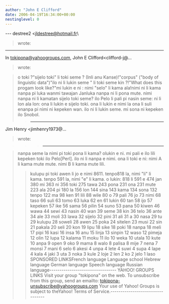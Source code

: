 ```yaml
---
author: "John E Clifford"
date: 2006-04-19T16:34:00+00:00
nestinglevel: 0
---
```

\---
 destree2 <[jldestree@hotmail.fr](mailto://jldestree@hotmail.fr)\
> wrote:
------------------------------------
 In [tokipona@yahoogroups.com](mailto://tokipona@yahoogroups.com), John E Clifford<clifford-j@...
>wrote:

>o toki ?"sijelo toki" li toki seme ? (Inli anu Kanse)!"corpus" ("body of linguistic data")"ilo ni li lukin seme " li toki seme kin ?!"What does this progam look like?"mi lukin e ni : nimi "selo" li kama ala!nimi ni li kama nanpa pi luka wanmi tawajan Janluka
> nanpa ni li pona mute. nimi nanpa ni li kamatan
> sijelo toki seme? ilo Pelo li pali pi nasin
> seme: ni li lon ala lon: ona li lukin e sijelo
> toki. ona li lukin e nimi la ona li suli enanpa
> pi nimi ni kepeken wan. ilo ni li lukin seme.
> mi sona ni kepeken ilo Snobol.
>> ---
 Jim Henry <jimhenry1973@...
> wrote:

>>> ---------------------------------

> nanpa seme la nimi pi toki pona li kama? olukin
> e ni.
> mi pali e ilo lili kepeken toki ilo Pelo\[Perl\].
> ilo ni li nanpa e
> nimi. ona li toki e ni: nimi A li kama mute
> mute.
> nimi B li kama mute lili.
>> kulupu pi toki awen li jo e nimi 8611. tenpo818
> la,
> nimi "li" li kama. tenpo 591 la, nimi "e" li
> kama.
> o lukin:
>> 818 li
>> 591 e
>> 474 jan
>> 380 mi
>> 363 ni
>> 356 toki
>> 275 tawa
>> 243 pona
>> 231 ona
>> 231 mute
>> 223 ala
>> 204 pi
>> 180 la
>> 156 lon
>> 144 sina
>> 143 kama
>> 134 sona
>> 132 tenpo
>> 122 ma
>> 98 ken
>> 91 lili
>> 88 wile
>> 80 o
>> 79 pali
>> 76 jo
>> 73 nimi
>> 68 taso
>> 66 suli
>> 63 tomo
>> 63 luka
>> 62 en
>> 61 lukin
>> 60 tan
>> 58 ijo
>> 57 kepeken
>> 57 ike
>> 56 sama
>> 56 pilin
>> 54 suno
>> 53 pana
>> 50 kiwen
>> 46 wawa
>> 44 sewi
>> 43 nasin
>> 40 wan
>> 39 seme
>> 38 kin
>> 36 telo
>> 36 ante
>> 34 ale
>> 33 moli
>> 33 lawa
>> 32 sijelo
>> 32 pini
>> 31 ali
>> 31 a
>> 30 nasa
>> 29 tu
>> 29 kulupu
>> 28 soweli
>> 28 awen
>> 25 poka
>> 24 sitelen
>> 23 musi
>> 22 sin
>> 21 pakala
>> 20 seli
>> 20 kon
>> 19 lipu
>> 18 sike
>> 18 poki
>> 18 nanpa
>> 18 meli
>> 17 pipi
>> 16 kasi
>> 16 insa
>> 16 anu
>> 15 linja
>> 13 sinpin
>> 12 waso
>> 12 pimeja
>> 12 olin
>> 12 lupa
>> 12 kalama
>> 11 moku
>> 11 ilo
>> 10 weka
>> 10 utala
>> 10 kute
>> 10 anpa
>> 9 open
>> 9 oko
>> 9 mama
>> 8 walo
>> 8 palisa
>> 8 mije
>> 7 nena
>> 7 monsi
>> 7 mani
>> 6 selo
>> 6 akesi
>> 4 unpa
>> 4 lete
>> 4 suwi
>> 4 supa
>> 4 lape
>> 4 kala
>> 4 jaki
>> 3 uta
>> 3 noka
>> 3 kule
>> 2 loje
>> 2 len
>> 2 ko
>> 2 jelo
>> 1 laso
> SPONSORED LINKSFrench language Language school Hebrew language German language Speech language Russian language---------------------------------
 YAHOO! GROUPS LINKS Visit your group "tokipona" on the web. To unsubscribe from this group, send an emailto: [tokipona-unsubscribe@yahoogroups.com](mailto://tokipona-unsubscribe@yahoogroups.com) Your use of Yahoo! Groups is subject to theYahoo! Terms of Service.---------------------------------

